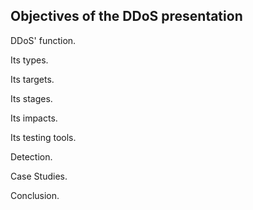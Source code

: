 ## Objectives of the DDoS presentation

DDoS' function.

Its types.

Its targets.

Its stages.

Its impacts.

Its testing tools.

Detection.

Case Studies.

Conclusion.